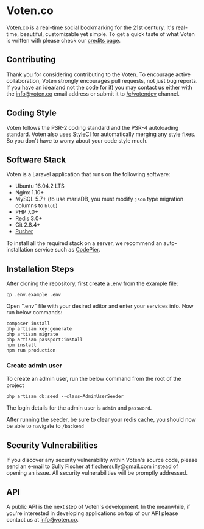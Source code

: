 # Voten.co

Voten.co is a real-time social bookmarking for the 21st century. It's real-time, beautiful, customizable yet simple. To get a quick taste of what Voten is written with please check our [credits page](https://voten.co/credits).

## Contributing

Thank you for considering contributing to the Voten. To encourage active collaboration, Voten strongly encourages pull requests, not just bug reports. If you have an idea(and not the code for it) you may contact us either with the info@voten.co email address or submit it to [/c/votendev](https://voten.co/c/votendev) channel.

## Coding Style

Voten follows the PSR-2 coding standard and the PSR-4 autoloading standard. Voten also uses [StyleCI](https://styleci.io) for automatically merging any style fixes. So you don't have to worry about your code style much.

## Software Stack

Voten is a Laravel application that runs on the following software:

- Ubuntu 16.04.2 LTS
- Nginx 1.10+
- MySQL 5.7+ (to use mariaDB, you must modify `json` type migration columns to `blob`)
- PHP 7.0+
- Redis 3.0+
- Git 2.8.4+
- [Pusher](https://pusher.com/)

To install all the required stack on a server, we recommend an auto-installation service such as [CodePier](https://codepier.io/?ref=voten).

## Installation Steps

After cloning the repository, first create a .env from the example file:

```
cp .env.example .env
```

Open ".env" file with your desired editor and enter your services info.
Now run below commands:

```
composer install
php artisan key:generate
php artisan migrate
php artisan passport:install
npm install
npm run production
```

### Create admin user

To create an admin user, run the below command from the root of the project

```
php artisan db:seed --class=AdminUserSeeder
```

The login details for the admin user is `admin` and `password`.

After running the seeder, be sure to clear your redis cache, you should now be able to navigate to `/backend`

## Security Vulnerabilities

If you discover any security vulnerability within Voten's source code, please send an e-mail to Sully Fischer at fischersully@gmail.com instead of opening an issue. All security vulnerabilities will be promptly addressed.

## API

A public API is the next step of Voten's development. In the meanwhile, if you're interested in developing applications on top of our API please contact us at info@voten.co.
